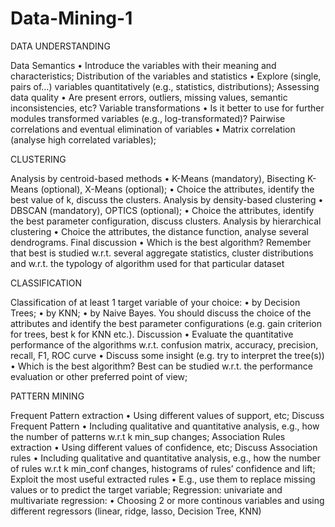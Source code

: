 # Data-Mining-1

DATA UNDERSTANDING

 Data Semantics
• Introduce the variables with their meaning and characteristics;
 Distribution of the variables and statistics
• Explore (single, pairs of…) variables quantitatively (e.g., statistics, distributions);
 Assessing data quality
• Are present errors, outliers, missing values, semantic inconsistencies, etc?
 Variable transformations
• Is it better to use for further modules transformed variables (e.g., log-transformated)?
 Pairwise correlations and eventual elimination of variables
• Matrix correlation (analyse high correlated variables);

CLUSTERING

  Analysis by centroid-based methods
• K-Means (mandatory), Bisecting K-Means (optional), X-Means (optional);
• Choice the attributes, identify the best value of k, discuss the clusters.
   Analysis by density-based clustering
• DBSCAN (mandatory), OPTICS (optional);
• Choice the attributes, identify the best parameter configuration, discuss clusters.
  Analysis by hierarchical clustering
• Choice the attributes, the distance function, analyse several dendrograms.
  Final discussion
• Which is the best algorithm? Remember that best is studied w.r.t. several aggregate
statistics, cluster distributions and w.r.t. the typology of algorithm used for that
particular dataset

CLASSIFICATION

  Classification of at least 1 target variable of your choice:
• by Decision Trees;
• by KNN;
• by Naive Bayes.
You should discuss the choice of the attributes and identify the best parameter
configurations (e.g. gain criterion for trees, best k for KNN etc.).
  Discussion
• Evaluate the quantitative performance of the algorithms w.r.t. confusion matrix,
accuracy, precision, recall, F1, ROC curve
• Discuss some insight (e.g. try to interpret the tree(s))
• Which is the best algorithm? Best can be studied w.r.t. the performance evaluation
or other preferred point of view;

PATTERN MINING

  Frequent Pattern extraction
• Using different values of support, etc;
  Discuss Frequent Pattern
• Including qualitative and quantitative analysis, e.g., how the number of patterns w.r.t k
min_sup changes;
  Association Rules extraction
• Using different values of confidence, etc;
  Discuss Association rules
• Including qualitative and quantitative analysis, e.g., how the number of rules w.r.t k
min_conf changes, histograms of rules’ confidence and lift;
  Exploit the most useful extracted rules
• E.g., use them to replace missing values or to predict the target variable;
  Regression: univariate and multivariate regression:
• Choosing 2 or more continous variables and using different regressors (linear, ridge, lasso,
Decision Tree, KNN)
